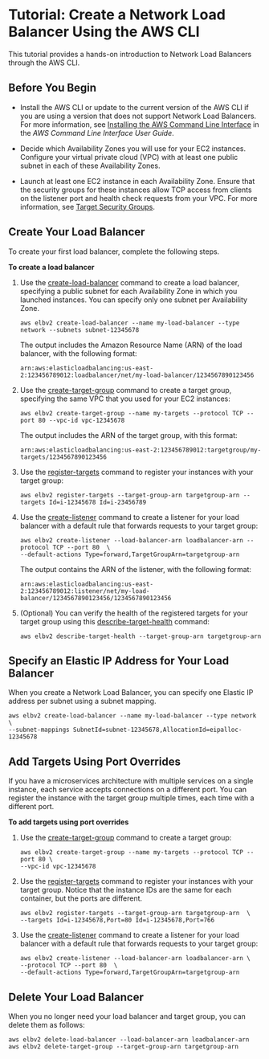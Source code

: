# Tutorial: Create a Network Load Balancer Using the AWS CLI<a name="network-load-balancer-cli"></a>

This tutorial provides a hands\-on introduction to Network Load Balancers through the AWS CLI\.

## Before You Begin<a name="prerequisites-aws-cli"></a>

+ Install the AWS CLI or update to the current version of the AWS CLI if you are using a version that does not support Network Load Balancers\. For more information, see [Installing the AWS Command Line Interface](http://docs.aws.amazon.com/cli/latest/userguide/installing.html) in the *AWS Command Line Interface User Guide*\.

+ Decide which Availability Zones you will use for your EC2 instances\. Configure your virtual private cloud \(VPC\) with at least one public subnet in each of these Availability Zones\.

+ Launch at least one EC2 instance in each Availability Zone\. Ensure that the security groups for these instances allow TCP access from clients on the listener port and health check requests from your VPC\. For more information, see [Target Security Groups](target-group-register-targets.md#target-security-groups)\.

## Create Your Load Balancer<a name="create-load-balancer-aws-cli"></a>

To create your first load balancer, complete the following steps\.

**To create a load balancer**

1. Use the [create\-load\-balancer](http://docs.aws.amazon.com/cli/latest/reference/elbv2/create-load-balancer.html) command to create a load balancer, specifying a public subnet for each Availability Zone in which you launched instances\. You can specify only one subnet per Availability Zone\.

   ```
   aws elbv2 create-load-balancer --name my-load-balancer --type network --subnets subnet-12345678
   ```

   The output includes the Amazon Resource Name \(ARN\) of the load balancer, with the following format:

   ```
   arn:aws:elasticloadbalancing:us-east-2:123456789012:loadbalancer/net/my-load-balancer/1234567890123456
   ```

1. Use the [create\-target\-group](http://docs.aws.amazon.com/cli/latest/reference/elbv2/create-target-group.html) command to create a target group, specifying the same VPC that you used for your EC2 instances:

   ```
   aws elbv2 create-target-group --name my-targets --protocol TCP --port 80 --vpc-id vpc-12345678
   ```

   The output includes the ARN of the target group, with this format:

   ```
   arn:aws:elasticloadbalancing:us-east-2:123456789012:targetgroup/my-targets/1234567890123456
   ```

1. Use the [register\-targets](http://docs.aws.amazon.com/cli/latest/reference/elbv2/register-targets.html) command to register your instances with your target group:

   ```
   aws elbv2 register-targets --target-group-arn targetgroup-arn --targets Id=i-12345678 Id=i-23456789
   ```

1. Use the [create\-listener](http://docs.aws.amazon.com/cli/latest/reference/elbv2/create-listener.html) command to create a listener for your load balancer with a default rule that forwards requests to your target group:

   ```
   aws elbv2 create-listener --load-balancer-arn loadbalancer-arn --protocol TCP --port 80  \
   --default-actions Type=forward,TargetGroupArn=targetgroup-arn
   ```

   The output contains the ARN of the listener, with the following format:

   ```
   arn:aws:elasticloadbalancing:us-east-2:123456789012:listener/net/my-load-balancer/1234567890123456/1234567890123456
   ```

1. \(Optional\) You can verify the health of the registered targets for your target group using this [describe\-target\-health](http://docs.aws.amazon.com/cli/latest/reference/elbv2/describe-target-health.html) command:

   ```
   aws elbv2 describe-target-health --target-group-arn targetgroup-arn
   ```

## Specify an Elastic IP Address for Your Load Balancer<a name="subnet-mappings-aws-cli"></a>

When you create a Network Load Balancer, you can specify one Elastic IP address per subnet using a subnet mapping\.

```
aws elbv2 create-load-balancer --name my-load-balancer --type network \
--subnet-mappings SubnetId=subnet-12345678,AllocationId=eipalloc-12345678
```

## Add Targets Using Port Overrides<a name="port-overrides-aws-cli"></a>

If you have a microservices architecture with multiple services on a single instance, each service accepts connections on a different port\. You can register the instance with the target group multiple times, each time with a different port\.

**To add targets using port overrides**

1. Use the [create\-target\-group](http://docs.aws.amazon.com/cli/latest/reference/elbv2/create-target-group.html) command to create a target group:

   ```
   aws elbv2 create-target-group --name my-targets --protocol TCP --port 80 \
   --vpc-id vpc-12345678
   ```

1. Use the [register\-targets](http://docs.aws.amazon.com/cli/latest/reference/elbv2/register-targets.html) command to register your instances with your target group\. Notice that the instance IDs are the same for each container, but the ports are different\.

   ```
   aws elbv2 register-targets --target-group-arn targetgroup-arn  \
   --targets Id=i-12345678,Port=80 Id=i-12345678,Port=766
   ```

1. Use the [create\-listener](http://docs.aws.amazon.com/cli/latest/reference/elbv2/create-listener.html) command to create a listener for your load balancer with a default rule that forwards requests to your target group:

   ```
   aws elbv2 create-listener --load-balancer-arn loadbalancer-arn \
   --protocol TCP --port 80  \
   --default-actions Type=forward,TargetGroupArn=targetgroup-arn
   ```

## Delete Your Load Balancer<a name="delete-aws-cli"></a>

When you no longer need your load balancer and target group, you can delete them as follows:

```
aws elbv2 delete-load-balancer --load-balancer-arn loadbalancer-arn
aws elbv2 delete-target-group --target-group-arn targetgroup-arn
```